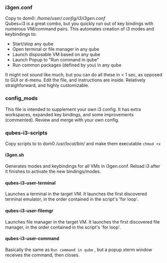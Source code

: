 ### i3gen.conf 
Copy to dom0:  */home/user/.config/i3/i3gen.conf*<br>
Qubes+i3 is a great combo, but you quickly run out of key bindings with numerous VM/command pairs. This automates creation of i3 modes and keybindings to:
- Start/stop any qube
- Open terminal or file manager in any qube
- Launch disposable VM based on any qube
- Launch Popup to "Run command in qube"
- Run common packages (defined by you) in any qube

It might not sound like much, but you can do all these in < 1 sec, as opposed to GUI or d-menu.
Edit the file, and instructions are inside. Relatively straighforward, and highly customizable.

### config_mods
This file is intended to supplement your own i3 config. It has extra workspaces, expanded key bindings, and some improvements (commented). Review and merge with your own config.

### qubes-i3-scripts
Copy scripts to to dom0 */usr/local/bin/* and make them executable `chmod +x`

#### i3gen.sh 
Generates modes and keybindings for all VMs in i3gen.conf. Reload i3 after it finishes to activate the new bindings/modes.

#### qubes-i3-user-terminal
Launches a terminal in the target VM.  It launches the first discovered terminal emulator, in the order contained in the script's 'for loop'.

#### qubes-i3-user-filemgr
Launches file manager in the target VM.  It launches the first discovered file manager, in the order contained in the script's 'for loop'.

#### qubes-i3-user-command
Basically the same as `Run command in qube` , but a popup xterm window receives the command, then closes.
